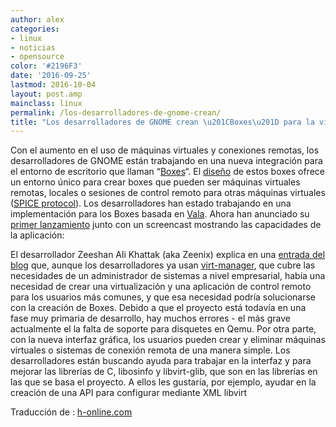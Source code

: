 ```yaml
---
author: alex
categories:
- linux
- noticias
- opensource
color: '#2196F3'
date: '2016-09-25'
lastmod: 2016-10-04
layout: post.amp
mainclass: linux
permalink: /los-desarrolladores-de-gnome-crean/
title: "Los desarrolladores de GNOME crean \u201CBoxes\u201D para la virtualizaci\xF3n"
---
```


<figure>
	<amp-img on="tap:lightbox1" role="button" tabindex="0" layout="responsive" width="149" height="200" src="https://2.bp.blogspot.com/-oTy__i3px1g/TtKbNmGPIBI/AAAAAAAAB1k/Y6daIcbwi5k/s800/Boxes-d7ad4bbc04e8d56d.png"></amp-img>
</figure>

Con el aumento en el uso de máquinas virtuales y conexiones remotas, los desarrolladores de GNOME están trabajando en una nueva integración para el entorno de escritorio que llaman “<a target="_blank" href="http://zee-nix.blogspot.com/2011/11/behold-boxes.html">Boxes</a>“. El <a target="_blank" href="https://live.gnome.org/Design/Apps/Boxes">diseño</a> de estos boxes ofrece un entorno único para crear boxes que pueden ser máquinas virtuales remotas, locales o sesiones de control remoto para otras máquinas virtuales (<a target="_blank" href="http://www.h-online.com/open/news/item/Red-Hat-open-sources-Qumranet-SPICE-protocol-882801.html">SPICE protocol</a>). Los desarrolladores han estado trabajando en una implementación para los Boxes basada en <a target="_blank" href="https://live.gnome.org/Vala">Vala</a>. Ahora han anunciado su <a target="_blank" href="http://ftp.gnome.org/pub/GNOME/sources/gnome-boxes/3.3/">primer lanzamiento</a> junto con un screencast mostrando las capacidades de la aplicación:

<!--more--><!--ad-->

El desarrollador Zeeshan Ali Khattak (aka Zeenix) explica en una <a target="_blank" href="http://zee-nix.blogspot.com/2011/11/behold-boxes.html">entrada del blog</a> que, aunque los desarrolladores ya usan <a target="_blank" href="http://virt-manager.org/">virt-manager</a>, que cubre las necesidades de un administrador de sistemas a nivel empresarial, había una necesidad de crear una virtualización y una aplicación de control remoto para los usuarios más comunes, y que esa necesidad podría solucionarse con la creación de Boxes. Debido a que el proyecto está todavía en una fase muy primaria de desarrollo, hay muchos errores - el más grave actualmente el la falta de soporte para disquetes en Qemu. Por otra parte, con la nueva interfaz gráfica, los usuarios pueden crear y eliminar máquinas virtuales o sistemas de conexión remota de una manera simple. Los desarrolladores están buscando ayuda para trabajar en la interfaz y para mejorar las librerías de C, libosinfo y libvirt-glib, que son en las librerías en las que se basa el proyecto. A ellos les gustaría, por ejemplo, ayudar en la creación de una API para configurar mediante XML libvirt

Traducción de : <a target="_blank" href="http://www.h-online.com/open/news/item/GNOME-developers-create-Boxes-for-virtualisation-1383765.html">h-online.com</a>